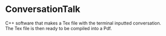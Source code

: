 # ConversationTalk

C++ software that makes a Tex file with the terminal inputted conversation. The Tex file is then ready to be compiled into a Pdf. 

